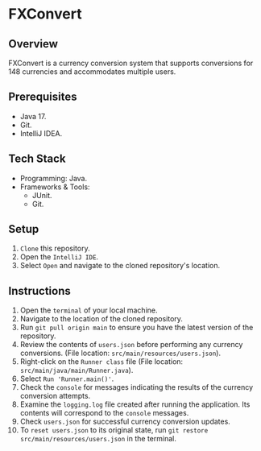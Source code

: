 # FXConvert
## Overview
FXConvert is a currency conversion system that supports conversions for 148 currencies and accommodates multiple users.

## Prerequisites
- Java 17.
- Git.
- IntelliJ IDEA.

## Tech Stack
- Programming: Java.
- Frameworks & Tools: 
  - JUnit.
  - Git.

## Setup
1. `Clone` this repository.
2. Open the `IntelliJ IDE`.
3. Select `Open` and navigate to the cloned repository's location.

## Instructions
1. Open the `terminal` of your local machine.
2. Navigate to the location of the cloned repository.
3. Run `git pull origin main` to ensure you have the latest version of the repository.
4. Review the contents of `users.json` before performing any currency conversions. (File location: `src/main/resources/users.json`).
5. Right-click on the `Runner class` file (File location: `src/main/java/main/Runner.java`).
6. Select `Run 'Runner.main()'`.
7. Check the `console` for messages indicating the results of the currency conversion attempts.
8. Examine the `logging.log` file created after running the application. Its contents will correspond to the `console` messages.
9. Check `users.json` for successful currency conversion updates.
10. To `reset users.json` to its original state, run `git restore src/main/resources/users.json` in the terminal.
